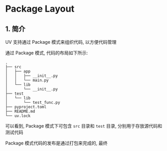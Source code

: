 # Package Layout

## 1. 简介

UV 支持通过 Package 模式来组织代码, 以方便代码管理

通过 Package 模式, 代码的布局如下所示:

```plaintext
.
├── src
│   ├── app
│   │   ├── __init__.py
│   │   └── main.py
│   └── lib
│       └── __init__.py
├── test
│   └── lib
│       └── test_func.py
├── pyproject.toml
├── README.md
└── uv.lock
```

可以看到, Package 模式下可包含 `src` 目录和 `test` 目录, 分别用于存放源代码和测试代码

Package 模式代码的发布是通过打包来完成的, 最终
